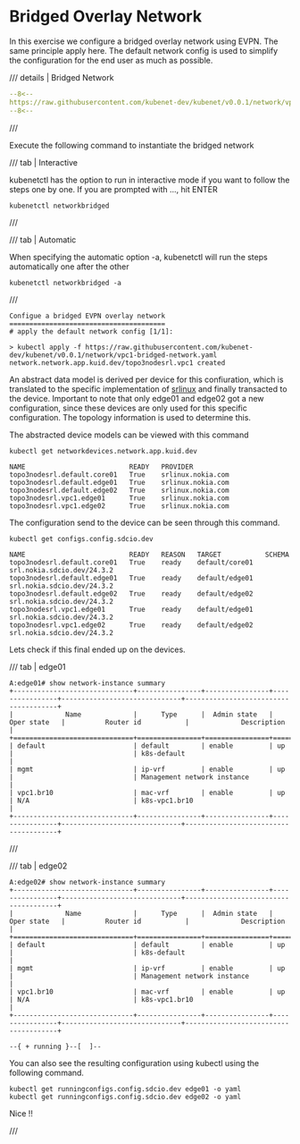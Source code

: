 # Bridged Overlay Network

In this exercise we configure a bridged overlay network using EVPN. The same principle apply here. The default network config is used to simplify the configuration for the end user as much as possible.

/// details | Bridged Network

```yaml
--8<--
https://raw.githubusercontent.com/kubenet-dev/kubenet/v0.0.1/network/vpc1-bridged-network.yaml
--8<--
```
///

Execute the following command to instantiate the bridged network

/// tab | Interactive

kubenetctl has the option to run in interactive mode if you want to follow the steps one by one. If you are prompted with ..., hit ENTER

```
kubenetctl networkbridged
```

///

/// tab | Automatic

When specifying the automatic option -a, kubenetctl will run the steps automatically one after the other

```
kubenetctl networkbridged -a
```

///


```shell
Configue a bridged EVPN overlay network
=======================================
# apply the default network config [1/1]:

> kubectl apply -f https://raw.githubusercontent.com/kubenet-dev/kubenet/v0.0.1/network/vpc1-bridged-network.yaml
network.network.app.kuid.dev/topo3nodesrl.vpc1 created
```

An abstract data model is derived per device for this confiuration, which is translated to the specific implementation of [srlinux][srlinux] and finally transacted to the device. Important to note that only edge01 and edge02 got a new configuration, since these devices are only used for this specific configuration. The topology information is used to determine this.

The abstracted device models can be viewed with this command

```
kubectl get networkdevices.network.app.kuid.dev
```

```
NAME                          READY   PROVIDER
topo3nodesrl.default.core01   True    srlinux.nokia.com
topo3nodesrl.default.edge01   True    srlinux.nokia.com
topo3nodesrl.default.edge02   True    srlinux.nokia.com
topo3nodesrl.vpc1.edge01      True    srlinux.nokia.com
topo3nodesrl.vpc1.edge02      True    srlinux.nokia.com
```

The configuration send to the device can be seen through this command.

```
kubectl get configs.config.sdcio.dev 
```

```
NAME                          READY   REASON   TARGET           SCHEMA
topo3nodesrl.default.core01   True    ready    default/core01   srl.nokia.sdcio.dev/24.3.2
topo3nodesrl.default.edge01   True    ready    default/edge01   srl.nokia.sdcio.dev/24.3.2
topo3nodesrl.default.edge02   True    ready    default/edge02   srl.nokia.sdcio.dev/24.3.2
topo3nodesrl.vpc1.edge01      True    ready    default/edge01   srl.nokia.sdcio.dev/24.3.2
topo3nodesrl.vpc1.edge02      True    ready    default/edge02   srl.nokia.sdcio.dev/24.3.2
```

Lets check if this final ended up on the devices.

/// tab | edge01

```
A:edge01# show network-instance summary
+------------------------------+----------------+----------------+----------------+------------------------------+--------------------------------------+
|             Name             |      Type      |  Admin state   |   Oper state   |          Router id           |             Description              |
+==============================+================+================+================+==============================+======================================+
| default                      | default        | enable         | up             |                              | k8s-default                          |
| mgmt                         | ip-vrf         | enable         | up             |                              | Management network instance          |
| vpc1.br10                    | mac-vrf        | enable         | up             | N/A                          | k8s-vpc1.br10                        |
+------------------------------+----------------+----------------+----------------+------------------------------+--------------------------------------+

```
///

/// tab | edge02

```
A:edge02# show network-instance summary
+------------------------------+----------------+----------------+----------------+------------------------------+--------------------------------------+
|             Name             |      Type      |  Admin state   |   Oper state   |          Router id           |             Description              |
+==============================+================+================+================+==============================+======================================+
| default                      | default        | enable         | up             |                              | k8s-default                          |
| mgmt                         | ip-vrf         | enable         | up             |                              | Management network instance          |
| vpc1.br10                    | mac-vrf        | enable         | up             | N/A                          | k8s-vpc1.br10                        |
+------------------------------+----------------+----------------+----------------+------------------------------+--------------------------------------+

--{ + running }--[  ]--
```

You can also see the resulting configuration using kubectl using the following command.

```
kubectl get runningconfigs.config.sdcio.dev edge01 -o yaml
kubectl get runningconfigs.config.sdcio.dev edge02 -o yaml
```

Nice !!

///

[containerlab]: https://containerlab.dev
[kind]: https://kind.sigs.k8s.io
[pkgserver]: https://docs.pkgserver.dev
[sdc]: https://docs.sdcio.dev
[kuid]: https://kuidio.github.io/docs/
[srlinux]: https://learn.srlinux.dev/
[gnmi]: https://github.com/openconfig/gnmi
[netconf]: https://en.wikipedia.org/wiki/NETCONF